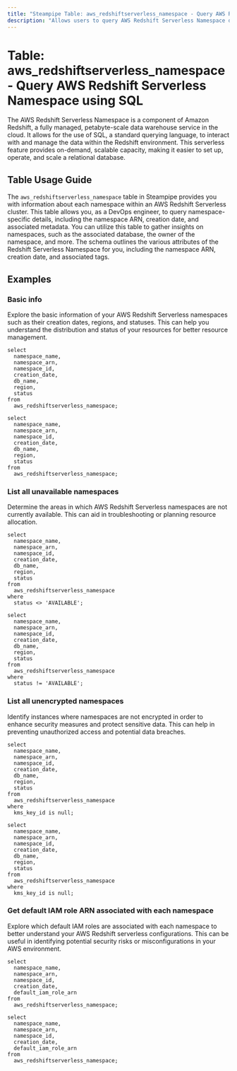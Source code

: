 ```yaml
---
title: "Steampipe Table: aws_redshiftserverless_namespace - Query AWS Redshift Serverless Namespace using SQL"
description: "Allows users to query AWS Redshift Serverless Namespace data. This table provides information about each namespace within an AWS Redshift Serverless cluster. It allows DevOps engineers to query namespace-specific details, including the namespace ARN, creation date, and associated metadata."
---
```


# Table: aws_redshiftserverless_namespace - Query AWS Redshift Serverless Namespace using SQL

The AWS Redshift Serverless Namespace is a component of Amazon Redshift, a fully managed, petabyte-scale data warehouse service in the cloud. It allows for the use of SQL, a standard querying language, to interact with and manage the data within the Redshift environment. This serverless feature provides on-demand, scalable capacity, making it easier to set up, operate, and scale a relational database.

## Table Usage Guide

The `aws_redshiftserverless_namespace` table in Steampipe provides you with information about each namespace within an AWS Redshift Serverless cluster. This table allows you, as a DevOps engineer, to query namespace-specific details, including the namespace ARN, creation date, and associated metadata. You can utilize this table to gather insights on namespaces, such as the associated database, the owner of the namespace, and more. The schema outlines the various attributes of the Redshift Serverless Namespace for you, including the namespace ARN, creation date, and associated tags.

## Examples

### Basic info
Explore the basic information of your AWS Redshift Serverless namespaces such as their creation dates, regions, and statuses. This can help you understand the distribution and status of your resources for better resource management.

```sql+postgres
select
  namespace_name,
  namespace_arn,
  namespace_id,
  creation_date,
  db_name,
  region,
  status
from
  aws_redshiftserverless_namespace;
```

```sql+sqlite
select
  namespace_name,
  namespace_arn,
  namespace_id,
  creation_date,
  db_name,
  region,
  status
from
  aws_redshiftserverless_namespace;
```

### List all unavailable namespaces
Determine the areas in which AWS Redshift Serverless namespaces are not currently available. This can aid in troubleshooting or planning resource allocation.

```sql+postgres
select
  namespace_name,
  namespace_arn,
  namespace_id,
  creation_date,
  db_name,
  region,
  status
from
  aws_redshiftserverless_namespace
where
  status <> 'AVAILABLE';
```

```sql+sqlite
select
  namespace_name,
  namespace_arn,
  namespace_id,
  creation_date,
  db_name,
  region,
  status
from
  aws_redshiftserverless_namespace
where
  status != 'AVAILABLE';
```

### List all unencrypted namespaces
Identify instances where namespaces are not encrypted in order to enhance security measures and protect sensitive data. This can help in preventing unauthorized access and potential data breaches.

```sql+postgres
select
  namespace_name,
  namespace_arn,
  namespace_id,
  creation_date,
  db_name,
  region,
  status
from
  aws_redshiftserverless_namespace
where
  kms_key_id is null;
```

```sql+sqlite
select
  namespace_name,
  namespace_arn,
  namespace_id,
  creation_date,
  db_name,
  region,
  status
from
  aws_redshiftserverless_namespace
where
  kms_key_id is null;
```

### Get default IAM role ARN associated with each namespace
Explore which default IAM roles are associated with each namespace to better understand your AWS Redshift serverless configurations. This can be useful in identifying potential security risks or misconfigurations in your AWS environment.

```sql+postgres
select
  namespace_name,
  namespace_arn,
  namespace_id,
  creation_date,
  default_iam_role_arn
from
  aws_redshiftserverless_namespace;
```

```sql+sqlite
select
  namespace_name,
  namespace_arn,
  namespace_id,
  creation_date,
  default_iam_role_arn
from
  aws_redshiftserverless_namespace;
```